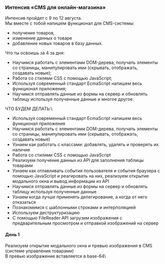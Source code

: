 ### Интенсив «CMS для онлайн-магазина» ###

Интенсив пройдет с 9 по 12 августа.  
Мы вместе с тобой напишем функционал для CMS-системы:
 - получение товаров,
 - изменение данных о товаре
 - добавление новых товаров в базу данных. 
 

Что ты освоишь за 4 за дня:

 - Научимся работать с элементами DOM-дерева, получать элементы со страницы, манипулировать ими (скрывать, отображать, создавать новые);
 - Работа со стилями CSS с помощью JavaScript;
 - Используя современный стандарт EcmaScript напишем весь функционал приложения;
 - Научимся отправлять данные из формы на сервер и обновлять таблицу используя полученные данные и многое другое.

ЧТО БУДЕМ ДЕЛАТЬ:\

- Используя современный стандарт EcmaScript напишем весь функционал приложения
- Научимся работать с элементами DOM-дерева, получать элементы со страницы,
манипулировать ими (скрывать, отображать, создавать новые)
- Узнаем как работать с классами: добавлять, удалять и проверять их наличие
- Работа со стилями CSS с помощью JavaScript
- Реализуем получение данных из API для заполнения таблицы товарами
- Узнаем как отлавливать события пользователя и события браузера с помощью JavaScript и реагировать на них, реализуем открытие модального окна и вывод информации из API
- Научимся отправлять данные из формы на сервер и обновлять таблицу используя полученные данные
- Узнаем когда лучше применять делегирование, а когда от него отказаться
- Познакомимся с шаблонными строками и интерполяцией
- Используем деструктуризацию
- С помощью FileReader API загрузим изображения с предварительным просмотром и отправкой изображений на сервер


#### День 1 ####
Реализуем открытие модального окна и превью изображения в CMS (системе управления товарами)\
В превью изображение вставляется в base-64\ 

